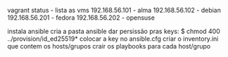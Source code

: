 vagrant status - lista as vms
192.168.56.101 - alma
192.168.56.102 - debian
192.168.56.201 - fedora
192.168.56.202 - opensuse

instala ansible
cria a pasta ansible
dar persissão pras keys:
$ chmod 400 ../provision/id_ed25519\*
colocar a key no ansible.cfg
criar o inventory.ini que contem os hosts/grupos
crair os playbooks para cada host/grupo
